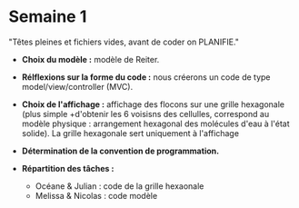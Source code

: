 # Semaine 1
"Têtes pleines et fichiers vides, avant de coder on PLANIFIE."

+ **Choix du modèle :** modèle de Reiter.

+ **Rélflexions sur la forme du code :** nous créerons un code de type model/view/controller (MVC).

+ **Choix de l'affichage :** affichage des flocons sur une grille hexagonale (plus simple +d'obtenir les 6 voisisns des cellulles, correspond au modèle physique : arrangement hexagonal des molécules d'eau à l'état solide).
   La grille hexagonale sert uniquement à l'affichage 
   
+ **Détermination de la convention de programmation.**

+ **Répartition des tâches :**   
  - Océane & Julian : code de la grille hexaonale
  - Melissa & Nicolas : code modèle
